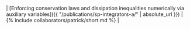 | [Enforcing conservation laws and dissipation inequalities numerically via auxiliary variables]({{ "/publications/sp-integrators-a/" | absolute_url }}) | {% include collaborators/patrick/short.md %} |